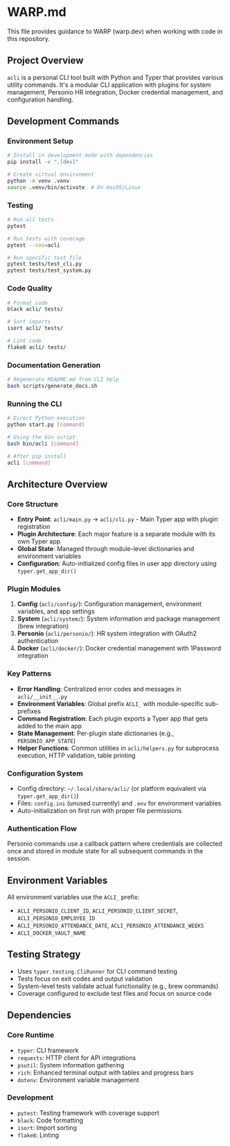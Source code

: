 # WARP.md

This file provides guidance to WARP (warp.dev) when working with code in this repository.

## Project Overview

`acli` is a personal CLI tool built with Python and Typer that provides various utility commands. It's a modular CLI application with plugins for system management, Personio HR integration, Docker credential management, and configuration handling.

## Development Commands

### Environment Setup
```bash
# Install in development mode with dependencies
pip install -e ".[dev]"

# Create virtual environment
python -m venv .venv
source .venv/bin/activate  # On macOS/Linux
```

### Testing
```bash
# Run all tests
pytest

# Run tests with coverage
pytest --cov=acli

# Run specific test file
pytest tests/test_cli.py
pytest tests/test_system.py
```

### Code Quality
```bash
# Format code
black acli/ tests/

# Sort imports
isort acli/ tests/

# Lint code
flake8 acli/ tests/
```

### Documentation Generation
```bash
# Regenerate README.md from CLI help
bash scripts/generate_docs.sh
```

### Running the CLI
```bash
# Direct Python execution
python start.py [command]

# Using the bin script
bash bin/acli [command]

# After pip install
acli [command]
```

## Architecture Overview

### Core Structure
- **Entry Point**: `acli/main.py` → `acli/cli.py` - Main Typer app with plugin registration
- **Plugin Architecture**: Each major feature is a separate module with its own Typer app
- **Global State**: Managed through module-level dictionaries and environment variables
- **Configuration**: Auto-initialized config files in user app directory using `typer.get_app_dir()`

### Plugin Modules
1. **Config** (`acli/config/`): Configuration management, environment variables, and app settings
2. **System** (`acli/system/`): System information and package management (brew integration)
3. **Personio** (`acli/personio/`): HR system integration with OAuth2 authentication
4. **Docker** (`acli/docker/`): Docker credential management with 1Password integration

### Key Patterns
- **Error Handling**: Centralized error codes and messages in `acli/__init__.py`
- **Environment Variables**: Global prefix `ACLI_` with module-specific sub-prefixes
- **Command Registration**: Each plugin exports a Typer app that gets added to the main app
- **State Management**: Per-plugin state dictionaries (e.g., `PERSONIO_APP_STATE`)
- **Helper Functions**: Common utilities in `acli/helpers.py` for subprocess execution, HTTP validation, table printing

### Configuration System
- Config directory: `~/.local/share/acli/` (or platform equivalent via `typer.get_app_dir()`)
- Files: `config.ini` (unused currently) and `.env` for environment variables
- Auto-initialization on first run with proper file permissions

### Authentication Flow
Personio commands use a callback pattern where credentials are collected once and stored in module state for all subsequent commands in the session.

## Environment Variables

All environment variables use the `ACLI_` prefix:
- `ACLI_PERSONIO_CLIENT_ID`, `ACLI_PERSONIO_CLIENT_SECRET`, `ACLI_PERSONIO_EMPLOYEE_ID`
- `ACLI_PERSONIO_ATTENDANCE_DATE`, `ACLI_PERSONIO_ATTENDANCE_WEEKS`
- `ACLI_DOCKER_VAULT_NAME`

## Testing Strategy

- Uses `typer.testing.CliRunner` for CLI command testing
- Tests focus on exit codes and output validation
- System-level tests validate actual functionality (e.g., brew commands)
- Coverage configured to exclude test files and focus on source code

## Dependencies

### Core Runtime
- `typer`: CLI framework
- `requests`: HTTP client for API integrations
- `psutil`: System information gathering
- `rich`: Enhanced terminal output with tables and progress bars
- `dotenv`: Environment variable management

### Development
- `pytest`: Testing framework with coverage support
- `black`: Code formatting
- `isort`: Import sorting
- `flake8`: Linting
